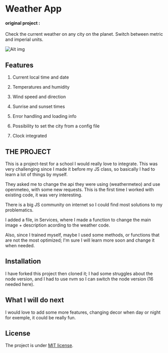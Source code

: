 # Weather App
#### original project :

Check the current weather on any city on the planet. Switch between metric and imperial units.

![Alt img](https://images.ctfassets.net/zlsyc9paq6sa/3uBrJ07WSM40FpolgjInHY/7d886cb4187b52194bf9b63c183a1d3a/1627637330_x.gif)

## Features

1. Current local time and date

2. Temperatures and humidity

3. Wind speed and direction

5. Sunrise and sunset times

6. Error handling and loading info

7. Possibility to set the city from a config file

8. Clock integrated

## THE PROJECT

This is a project-test for a school I would really love to integrate. This was very challenging since I made it before my JS class, so basically I had to learn a lot of things by myself.

They asked me to change the api they were using (weathermeteo) and use openmeteo, with some new requests. This is the first time I worked with existing code, it was very interesting.

There is a big JS community on internet so I could find most solutions to my problematics.

I added a file, in Services, where I made a function to change the main image + description acording to the weather code.

Also, since I trained myself, maybe I used some methods, or functions that are not the most optimized; I'm sure I will learn more soon and change it when needed.



## Installation

I have forked this project then cloned it; I had some struggles about the node version,
and I had to use nvm so I can switch the node version (16 needed here).

## What I will do next

I would love to add some more features, changing decor when day or night for exemple, it could be really fun.



## License

The project is under [MIT license](https://choosealicense.com/licenses/mit/).
